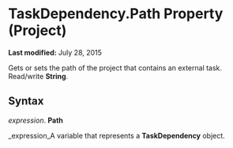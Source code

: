
# TaskDependency.Path Property (Project)

 **Last modified:** July 28, 2015

Gets or sets the path of the project that contains an external task. Read/write  **String**.

## Syntax

 _expression_. **Path**

 _expression_A variable that represents a  **TaskDependency** object.

